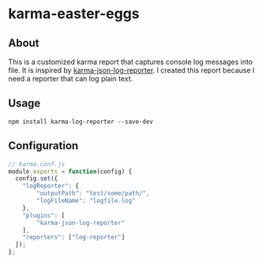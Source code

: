 # karma-easter-eggs
## About
This is a customized karma report that captures console log messages into file.
It is inspired by [karma-json-log-reporter](https://www.npmjs.com/package/karma-json-log-reporter).
I created this report because I need a reporter that can log plain text.

## Usage

`npm install karma-log-reporter --save-dev`

## Configuration

```javascript
// karma.conf.js
module.exports = function(config) {
  config.set({
    "logReporter": {
        "outputPath": "test/some/path/",
        "logFileName": "logfile.log"
    },
    "plugins": [
        "karma-json-log-reporter"
    ],
    "reporters": ["log-reporter"]
  });
};
```
